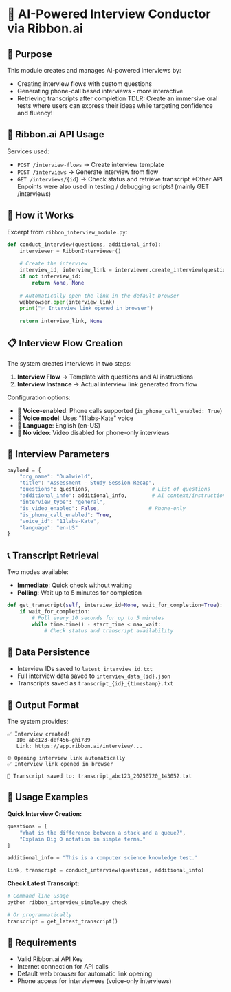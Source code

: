 # 🎤 AI-Powered Interview Conductor via Ribbon.ai

## 🎯 Purpose
This module creates and manages AI-powered interviews by:
- Creating interview flows with custom questions
- Generating phone-call based interviews - more interactive
- Retrieving transcripts after completion
TDLR: Create an immersive oral tests where users can express their ideas while targeting confidence and fluency!

## 🧰 Ribbon.ai API Usage
Services used:
- `POST /interview-flows` → Create interview template
- `POST /interviews` → Generate interview from flow
- `GET /interviews/{id}` → Check status and retrieve transcript
*Other API Enpoints were also used in testing / debugging scripts! (mainly GET /interviews)

## 🔧 How it Works
Excerpt from `ribbon_interview_module.py`:
```python
def conduct_interview(questions, additional_info):
    interviewer = RibbonInterviewer()
    
    # Create the interview
    interview_id, interview_link = interviewer.create_interview(questions, additional_info)
    if not interview_id:
        return None, None
    
    # Automatically open the link in the default browser
    webbrowser.open(interview_link)
    print("✅ Interview link opened in browser")
    
    return interview_link, None
```

## 📋 Interview Flow Creation
The system creates interviews in two steps:
1. **Interview Flow** → Template with questions and AI instructions
2. **Interview Instance** → Actual interview link generated from flow

Configuration options:
- 🔹 **Voice-enabled**: Phone calls supported (`is_phone_call_enabled: True`)
- 🔸 **Voice model**: Uses "11labs-Kate" voice
- 🔹 **Language**: English (en-US)
- 🔸 **No video**: Video disabled for phone-only interviews

## 🎯 Interview Parameters
```python
payload = {
    "org_name": "Dualwield",
    "title": "Assessment - Study Session Recap",
    "questions": questions,                    # List of questions
    "additional_info": additional_info,        # AI context/instructions
    "interview_type": "general",
    "is_video_enabled": False,                # Phone-only
    "is_phone_call_enabled": True,
    "voice_id": "11labs-Kate",
    "language": "en-US"
}
```

## 📞 Transcript Retrieval
Two modes available:
- **Immediate**: Quick check without waiting
- **Polling**: Wait up to 5 minutes for completion

```python
def get_transcript(self, interview_id=None, wait_for_completion=True):
    if wait_for_completion:
        # Poll every 10 seconds for up to 5 minutes
        while time.time() - start_time < max_wait:
            # Check status and transcript availability
```

## 💾 Data Persistence
- Interview IDs saved to `latest_interview_id.txt`
- Full interview data saved to `interview_data_{id}.json`
- Transcripts saved as `transcript_{id}_{timestamp}.txt`

## 📄 Output Format
The system provides:
```
✅ Interview created!
   ID: abc123-def456-ghi789
   Link: https://app.ribbon.ai/interview/...

🌐 Opening interview link automatically
✅ Interview link opened in browser

📝 Transcript saved to: transcript_abc123_20250720_143052.txt
```

## 🚀 Usage Examples
**Quick Interview Creation:**
```python
questions = [
    "What is the difference between a stack and a queue?",
    "Explain Big O notation in simple terms."
]

additional_info = "This is a computer science knowledge test."

link, transcript = conduct_interview(questions, additional_info)
```

**Check Latest Transcript:**
```python
# Command line usage
python ribbon_interview_simple.py check

# Or programmatically
transcript = get_latest_transcript()
```

## 📌 Requirements
- Valid Ribbon.ai API Key
- Internet connection for API calls
- Default web browser for automatic link opening
- Phone access for interviewees (voice-only interviews)